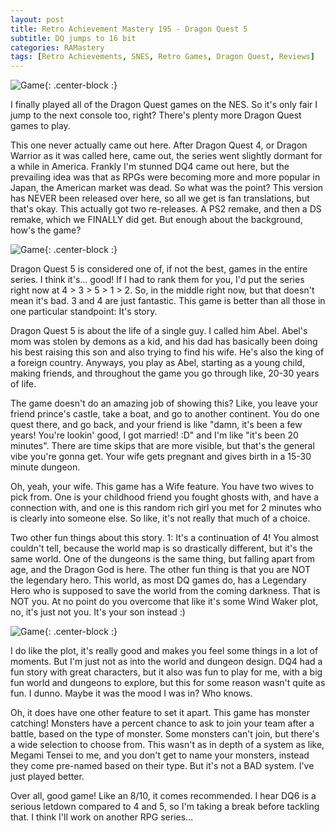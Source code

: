 ```yaml
---
layout: post
title: Retro Achievement Mastery 195 - Dragon Quest 5
subtitle: DQ jumps to 16 bit
categories: RAMastery
tags: [Retro Achievements, SNES, Retro Games, Dragon Quest, Reviews]
---
```



![Game](https://imgur.com/sHV0TKH.png){: .center-block :}

I finally played all of the Dragon Quest games on the NES. So it's only fair I jump to the next console too, right? There's plenty more Dragon Quest games to play.

This one never actually came out here. After Dragon Quest 4, or Dragon Warrior as it was called here, came out, the series went slightly dormant for a while in America. Frankly I'm stunned DQ4 came out here, but the prevailing idea was that as RPGs were becoming more and more popular in Japan, the American market was dead. So what was the point? This version has NEVER been released over here, so all we get is fan translations, but that's okay. This actually got two re-releases. A PS2 remake, and then a DS remake, which we FINALLY did get. But enough about the background, how's the game?

![Game](https://imgur.com/7Asm3gN.png){: .center-block :}

Dragon Quest 5 is considered one of, if not the best, games in the entire series. I think it's... good! If I had to rank them for you, I'd put the series right now at 4 > 3 > 5 > 1 > 2. So, in the middle right now, but that doesn't mean it's bad. 3 and 4 are just fantastic. This game is better than all those in one particular standpoint: It's story.

Dragon Quest 5 is about the life of a single guy. I called him Abel. Abel's mom was stolen by demons as a kid, and his dad has basically been doing his best raising this son and also trying to find his wife. He's also the king of a foreign country. Anyways, you play as Abel, starting as a young child, making friends, and throughout the game you go through like, 20-30 years of life.

The game doesn't do an amazing job of showing this? Like, you leave your friend prince's castle, take a boat, and go to another continent. You do one quest there, and go back, and your friend is like "damn, it's been a few years! You're lookin' good, I got married! :D" and I'm like "it's been 20 minutes". There are time skips that are more visible, but that's the general vibe you're gonna get. Your wife gets pregnant and gives birth in a 15-30 minute dungeon.

Oh, yeah, your wife. This game has a Wife feature. You have two wives to pick from. One is your childhood friend you fought ghosts with, and have a connection with, and one is this random rich girl you met for 2 minutes who is clearly into someone else. So like, it's not really that much of a choice.

Two other fun things about this story. 1: It's a continuation of 4! You almost couldn't tell, because the world map is so drastically different, but it's the same world. One of the dungeons is the same thing, but falling apart from age, and the Dragon God is here. The other fun thing is that you are NOT the legendary hero. This world, as most DQ games do, has a Legendary Hero who is supposed to save the world from the coming darkness. That is NOT you. At no point do you overcome that like it's some Wind Waker plot, no, it's just not you. It's your son instead :)

![Game](https://imgur.com/Hg4p53y.png){: .center-block :}

I do like the plot, it's really good and makes you feel some things in a lot of moments. But I'm just not as into the world and dungeon design. DQ4 had a fun story with great characters, but it also was fun to play for me, with a big fun world and dungeons to explore, but this for some reason wasn't quite as fun. I dunno. Maybe it was the mood I was in? Who knows.

Oh, it does have one other feature to set it apart. This game has monster catching! Monsters have a percent chance to ask to join your team after a battle, based on the type of monster. Some monsters can't join, but there's a wide selection to choose from. This wasn't as in depth of a system as like, Megami Tensei to me, and you don't get to name your monsters, instead they come pre-named based on their type. But it's not a BAD system. I've just played better.

Over all, good game! Like an 8/10, it comes recommended. I hear DQ6 is a serious letdown compared to 4 and 5, so I'm taking a break before tackling that. I think I'll work on another RPG series...